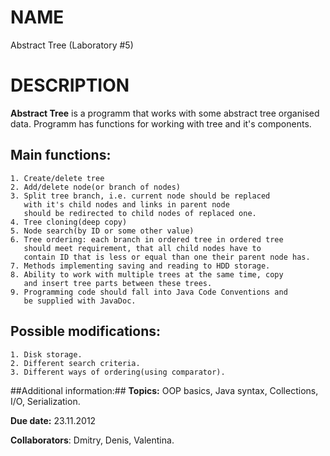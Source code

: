 # NAME
Abstract Tree (Laboratory #5)

# DESCRIPTION
**Abstract Tree** is a programm that works with some abstract tree organised data. Programm has functions for working with tree and it's components.
## Main functions:
    1. Create/delete tree
    2. Add/delete node(or branch of nodes)
    3. Split tree branch, i.e. current node should be replaced
       with it's child nodes and links in parent node
       should be redirected to child nodes of replaced one.
    4. Tree cloning(deep copy)
    5. Node search(by ID or some other value)
    6. Tree ordering: each branch in ordered tree in ordered tree
       should meet requirement, that all child nodes have to
       contain ID that is less or equal than one their parent node has.
    7. Methods implementing saving and reading to HDD storage.
    8. Ability to work with multiple trees at the same time, copy
       and insert tree parts between these trees.
    9. Programming code should fall into Java Code Conventions and
       be supplied with JavaDoc.

## Possible modifications:
    1. Disk storage.
    2. Different search criteria.
    3. Different ways of ordering(using comparator).

##Additional information:##
**Topics:** OOP basics, Java syntax, Collections, I/O, Serialization.

**Due date:** 23.11.2012

**Collaborators**: Dmitry, Denis, Valentina.